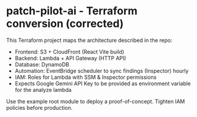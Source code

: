 # patch-pilot-ai - Terraform conversion (corrected)

This Terraform project maps the architecture described in the repo:
- Frontend: S3 + CloudFront (React Vite build)
- Backend: Lambda + API Gateway (HTTP API)
- Database: DynamoDB
- Automation: EventBridge scheduler to sync findings (Inspector) hourly
- IAM: Roles for Lambda with SSM & Inspector permissions
- Expects Google Gemini API Key to be provided as environment variable for the analyze lambda

Use the example root module to deploy a proof-of-concept. Tighten IAM policies before production.
